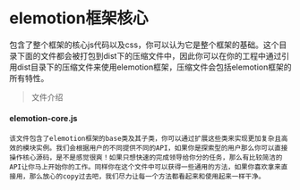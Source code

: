 # elemotion框架核心
包含了整个框架的核心js代码以及css，你可以认为它是整个框架的基础。这个目录下面的文件都会被打包到dist下的压缩文件中，因此你可以在你的工程中通过引用dist目录下的压缩文件来使用elemotion框架，压缩文件会包括elemotion框架的所有特性。

> 文件介绍
#### elemotion-core.js
```
该文件包含了elemotion框架的base类及其子类，你可以通过扩展这些类来实现更加复杂且高效的模块实例。我们会根据用户的不同提供不同的API，如果你是探索型的用户那么你可以直接操作核心源码，是不是感觉很爽！如果只想快速的完成领导给你分的任务，那么有比较简洁的API让你马上开始你的工作。同样你在这个文件中可以获得一些通用的方法，如果你喜欢拿来直接用，那么放心的copy过去吧，我们尽力让每一个方法都看起来和使用起来一样干净。
```
